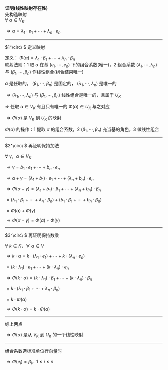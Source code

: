 **证明(线性映射存在性)**    
先构造映射    
 $\forall\ \alpha\in V_K$     
    
 $\Rightarrow\alpha=\lambda_1\cdot e_1+\cdots    
+\lambda_n\cdot e_n$     
    
---    
    
 $1^\circ\ $ 定义映射    
    
定义：  $\Phi(\alpha)=\lambda_1\cdot\beta_1+\cdots    
+\lambda_n\cdot\beta_n$     
映射法则：1 取 $\alpha$ 在基 $(e_1,\cdots,e_n)$ 下的组合系数(唯一)，2 组合系数 $(\lambda_1,\cdots,\lambda_n)$ 与 $(\beta_1,\cdots,\beta_n)$ 作线性组合(组合结果唯一)    
    
 $\alpha$ 是任取的， $(\beta_1,\cdots,\beta_n)$ 是固定的， $(\lambda_1,\cdots,\lambda_n)$ 是唯一的    
    
 $\Rightarrow(\lambda_1,\cdots,\lambda_n)$ 与 $(\beta_1,\cdots,\beta_n)$ 线性组合是唯一的，且属于 $U_K$     
    
 $\Rightarrow$ 任取 $\alpha\in V_K$ 有且只有唯一的 $\Phi(\alpha)\in U_K$ 与之对应    
    
 $\Rightarrow\Phi(\alpha)$ 是 $V_K$ 到 $U_K$ 的映射    
    
 $\Phi(\alpha)$ 的操作：1 提取 $\alpha$ 的组合系数，2  $(\beta_1,\cdots,\beta_n)$ 充当基的角色，3 做线性组合    
    
---    
 $2^\circ\ $ 再证明保持加法    
    
 $\forall\ \gamma，\alpha\in V_K$     
    
 $\Rightarrow\gamma=b_1\cdot e_1+\cdots    
+b_n\cdot e_n$     
    
 $\Rightarrow\alpha+\gamma=(\lambda_1+b_1)    
\cdot e_1+\cdots+(\lambda_n+b_n)\cdot e_n$     
    
 $\Rightarrow\Phi(\alpha+\gamma)=    
(\lambda_1+b_1)\cdot\beta_1+\cdots    
+(\lambda_n+b_n)\cdot\beta_n$     
    
 $=(\lambda_1\cdot\beta_1+\cdots    
+\lambda_n\cdot\beta_n)+    
(b_1\cdot\beta_1+\cdots+b_n\cdot\beta_n)$     
    
 $=\Phi(\alpha)+\Phi(\gamma)$     
    
 $\Rightarrow\Phi(\alpha+\gamma)=    
\Phi(\alpha)+\Phi(\gamma)$     
    
---    
 $3^\circ\ $ 再证明保持数乘    
    
 $\forall\ k\in K，\forall\ \alpha\in V$     
    
 $\Rightarrow k\cdot\alpha=    
k\cdot(\lambda_1\cdot e_1)    
+\cdots+k\cdot(\lambda_n\cdot e_n)$     
    
 $=(k\cdot\lambda_1)\cdot e_1+\cdots+(k\cdot\lambda_n)\cdot e_n$     
    
 $\Rightarrow\Phi(k\cdot\alpha)=    
(k\cdot\lambda_1)\cdot\beta_1+\cdots    
+(k\cdot\lambda_n)\cdot\beta_n$     
    
 $=k\cdot(\lambda_1\cdot\beta_1+\cdots    
+\lambda_n\cdot\beta_n)$     
    
 $=k\cdot\Phi(\alpha)$     
    
 $\Rightarrow\Phi(k\cdot\alpha)    
=k\cdot\Phi(\alpha)$     
    
---    
综上两点    
    
 $\Rightarrow\Phi(\alpha)$ 是从 $V_K$ 到 $U_K$ 的一个线性映射    
    
---    
组合系数选标准单位行向量时    
    
 $\Rightarrow\Phi(e_i)=\beta_i，1\le i\le n$     
